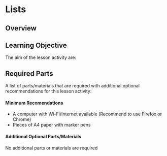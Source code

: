 # Lists

## Overview

## Learning Objective
The aim of the lesson activity are:

## Required Parts
A list of parts/materials that are required with additional optional recommendations for this lesson activity:

#### Minimum Recomendations
- A computer with Wi-Fi/Internet available (Recommend to use Firefox or Chrome)
- Pieces of A4 paper with marker pens
#### Additional Optional Parts/Materials
No additional parts or materials are required
